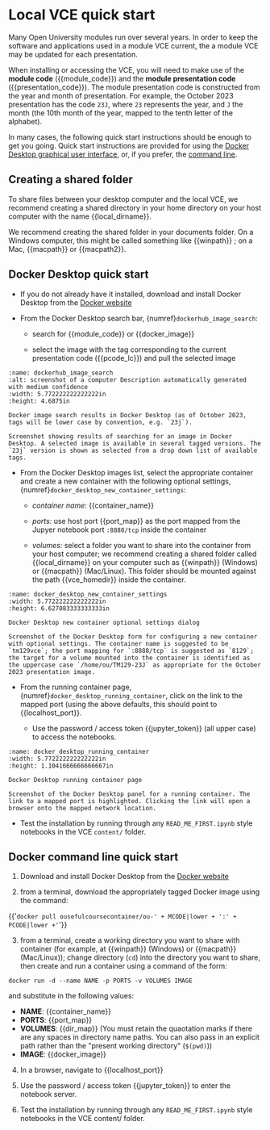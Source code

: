 # Local VCE quick start

Many Open University modules run over several years. In order to keep the software and applications used in a module VCE current, the a module VCE may be updated for each presentation.

When installing or accessing the VCE, you will need to make use of the **module code** ({{module_code}}) and the **module presentation code** ({{presentation_code}}). The module presentation code is constructed from the year and month of presentation. For example, the October 2023 presentation has the code `23J`, where `23` represents the year, and `J` the month (the 10th month of the year, mapped to the tenth letter of the alphabet).

In many cases, the following quick start instructions should be enough to get you going. Quick start instructions are provided for using the [Docker Desktop graphical user interface](#docker-desktop-quick-start), or, if you prefer, the [command line](#docker-command-line-quick-start).

## Creating a shared folder

To share files between your desktop computer and the local VCE, we recommend creating a shared directory in your home directory on your host computer with the name {{local_dirname}}. 

We recommend creating the shared folder in your documents folder. On a Windows computer, this might be called something like {{winpath}} ; on a Mac, {{macpath}} or {{macpath2}}.

## Docker Desktop quick start

- If you do not already have it installed, download and install Docker Desktop from the [Docker website](https://www.docker.com/products/docker-desktop/)

- From the Docker Desktop search bar, {numref}`dockerhub_image_search`:

  - search for {{module_code}} or {{docker_image}}

  - select the image with the tag corresponding to the current presentation code ({{pcode_lc}}) and pull the selected image

```{figure} md_assets/media/image8.png
:name: dockerhub_image_search
:alt: screenshot of a computer Description automatically generated with medium confidence
:width: 5.772222222222222in
:height: 4.6875in

Docker image search results in Docker Desktop (as of October 2023, tags will be lower case by convention, e.g. `23j`).

Screenshot showing results of searching for an image in Docker Desktop. A selected image is available in several tagged versions. The `23j` version is shown as selected from a drop down list of available tags.

```

- From the Docker Desktop images list, select the appropriate container and create a new container with the following optional settings, {numref}`docker_desktop_new_container_settings`:

  - *container name:* {{container_name}}

  - *ports:* use host port {{port_map}} as the port mapped from the Jupyer notebook port `:8888/tcp` inside the container

  - *volumes:* select a folder you want to share into the container from your host computer; we recommend creating a shared folder called {{local_dirname}} on your computer such as {{winpath}} (Windows) or {{macpath}} (Mac/Linux). This folder should be mounted against the path {{vce_homedir}} inside the container.

```{figure} md_assets/media/image10.png
:name: docker_desktop_new_container_settings
:width: 5.772222222222222in
:height: 6.627083333333333in

Docker Desktop new container optional settings dialog

Screenshot of the Docker Desktop form for configuring a new container with optional settings. The container name is suggested to be `tm129vce`; the port mapping for `:8888/tcp` is suggested as `8129`; the target for a volume mounted into the container is identified as the uppercase case `/home/ou/TM129-23J` as appropriate for the October 2023 presentation image.

```

- From the running container page, {numref}`docker_desktop_running_container`, click on the link to the mapped port (using the above defaults, this should point to {{localhost_port}}.

  - Use the password / access token {{jupyter_token}}  (all upper case) to access the notebooks.

```{figure} md_assets/media/image11.png
:name: docker_desktop_running_container
:width: 5.772222222222222in
:height: 1.1041666666666667in

Docker Desktop running container page

Screenshot of the Docker Desktop panel for a running container. The link to a mapped port is highlighted. Clicking the link will open a browser onto the mapped network location.

```

- Test the installation by running through any `READ_ME_FIRST.ipynb` style notebooks in the VCE `content/` folder.

## Docker command line quick start

1. Download and install Docker Desktop from the [Docker website](https://www.docker.com/products/docker-desktop/)

2. from a terminal, download the appropriately tagged Docker image using the command:

{{'`docker pull ousefulcoursecontainer/ou-' + MCODE|lower + ':' + PCODE|lower +'`'}}

3. from a terminal, create a working directory you want to share with container (for example, at {{winpath}} (Windows) or {{macpath}} (Mac/Linux)); change directory (`cd`) into the directory you want to share, then create and run a container using a command of the form:

`docker run -d --name NAME -p PORTS -v VOLUMES IMAGE`

and substitute in the following values:

- __NAME__: {{container_name}}
- __PORTS__: {{port_map}}
- __VOLUMES__: {{dir_map}} (You must retain the quaotation marks if there are any spaces in directory name paths. You can also pass in an explicit path rather than the "present working directory" (`$(pwd)`))
- __IMAGE__: {{docker_image}}

4. In a browser, navigate to {{localhost_port}}

5. Use the password / access token {{jupyter_token}} to enter the notebook server.

6. Test the installation by running through any `READ_ME_FIRST.ipynb` style notebooks in the VCE content/ folder.
